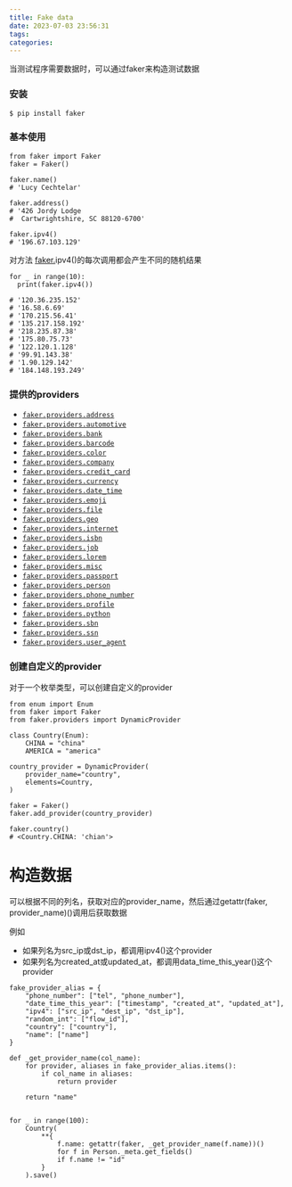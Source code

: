 ```yaml
---
title: Fake data
date: 2023-07-03 23:56:31
tags:
categories:
---
```




当测试程序需要数据时，可以通过faker来构造测试数据



### 安装

```
$ pip install faker
```



### 基本使用

```
from faker import Faker
faker = Faker()
 
faker.name()
# 'Lucy Cechtelar'
 
faker.address()
# '426 Jordy Lodge
#  Cartwrightshire, SC 88120-6700'
 
faker.ipv4()
# '196.67.103.129'
```



对方法 [faker.](http://fake.name/)ipv4()的每次调用都会产生不同的随机结果

```
for _ in range(10):
  print(faker.ipv4())
 
# '120.36.235.152'
# '16.58.6.69'
# '170.215.56.41'
# '135.217.158.192'
# '218.235.87.38'
# '175.80.75.73'
# '122.120.1.128'
# '99.91.143.38'
# '1.90.129.142'
# '184.148.193.249'
```



### 提供的providers

- [`faker.providers.address`](https://faker.readthedocs.io/en/master/providers/faker.providers.address.html)
- [`faker.providers.automotive`](https://faker.readthedocs.io/en/master/providers/faker.providers.automotive.html)
- [`faker.providers.bank`](https://faker.readthedocs.io/en/master/providers/faker.providers.bank.html)
- [`faker.providers.barcode`](https://faker.readthedocs.io/en/master/providers/faker.providers.barcode.html)
- [`faker.providers.color`](https://faker.readthedocs.io/en/master/providers/faker.providers.color.html)
- [`faker.providers.company`](https://faker.readthedocs.io/en/master/providers/faker.providers.company.html)
- [`faker.providers.credit_card`](https://faker.readthedocs.io/en/master/providers/faker.providers.credit_card.html)
- [`faker.providers.currency`](https://faker.readthedocs.io/en/master/providers/faker.providers.currency.html)
- [`faker.providers.date_time`](https://faker.readthedocs.io/en/master/providers/faker.providers.date_time.html)
- [`faker.providers.emoji`](https://faker.readthedocs.io/en/master/providers/faker.providers.emoji.html)
- [`faker.providers.file`](https://faker.readthedocs.io/en/master/providers/faker.providers.file.html)
- [`faker.providers.geo`](https://faker.readthedocs.io/en/master/providers/faker.providers.geo.html)
- [`faker.providers.internet`](https://faker.readthedocs.io/en/master/providers/faker.providers.internet.html)
- [`faker.providers.isbn`](https://faker.readthedocs.io/en/master/providers/faker.providers.isbn.html)
- [`faker.providers.job`](https://faker.readthedocs.io/en/master/providers/faker.providers.job.html)
- [`faker.providers.lorem`](https://faker.readthedocs.io/en/master/providers/faker.providers.lorem.html)
- [`faker.providers.misc`](https://faker.readthedocs.io/en/master/providers/faker.providers.misc.html)
- [`faker.providers.passport`](https://faker.readthedocs.io/en/master/providers/faker.providers.passport.html)
- [`faker.providers.person`](https://faker.readthedocs.io/en/master/providers/faker.providers.person.html)
- [`faker.providers.phone_number`](https://faker.readthedocs.io/en/master/providers/faker.providers.phone_number.html)
- [`faker.providers.profile`](https://faker.readthedocs.io/en/master/providers/faker.providers.profile.html)
- [`faker.providers.python`](https://faker.readthedocs.io/en/master/providers/faker.providers.python.html)
- [`faker.providers.sbn`](https://faker.readthedocs.io/en/master/providers/faker.providers.sbn.html)
- [`faker.providers.ssn`](https://faker.readthedocs.io/en/master/providers/faker.providers.ssn.html)
- [`faker.providers.user_agent`](https://faker.readthedocs.io/en/master/providers/faker.providers.user_agent.html)



### 创建自定义的provider

对于一个枚举类型，可以创建自定义的provider

```
from enum import Enum
from faker import Faker
from faker.providers import DynamicProvider
 
class Country(Enum):
    CHINA = "china"
    AMERICA = "america"
     
country_provider = DynamicProvider(
    provider_name="country",
    elements=Country,
)
 
faker = Faker()
faker.add_provider(country_provider)
 
faker.country()
# <Country.CHINA: 'chian'>
```



# 构造数据

可以根据不同的列名，获取对应的provider_name，然后通过getattr(faker, provider_name)()调用后获取数据

例如

- 如果列名为src_ip或dst_ip，都调用ipv4()这个provider
- 如果列名为created_at或updated_at，都调用data_time_this_year()这个provider

```
fake_provider_alias = {
    "phone_number": ["tel", "phone_number"],
    "date_time_this_year": ["timestamp", "created_at", "updated_at"],
    "ipv4": ["src_ip", "dest_ip", "dst_ip"],
    "random_int": ["flow_id"],
    "country": ["country"],
    "name": ["name"]
}
 
def _get_provider_name(col_name):
    for provider, aliases in fake_provider_alias.items():
        if col_name in aliases:
            return provider
 
    return "name"
 
 
for _ in range(100):
    Country(
        **{
            f.name: getattr(faker, _get_provider_name(f.name))()
            for f in Person._meta.get_fields()
            if f.name != "id"
        }
    ).save()
```
